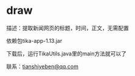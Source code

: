 # draw
描述：提取新闻网页的标题，时间，正文，无需配置

依赖包tika-app-1.13.jar

下载后，运行TikaUtils.java里的main方法就可以了

联系：tianshiyeben@qq.com


